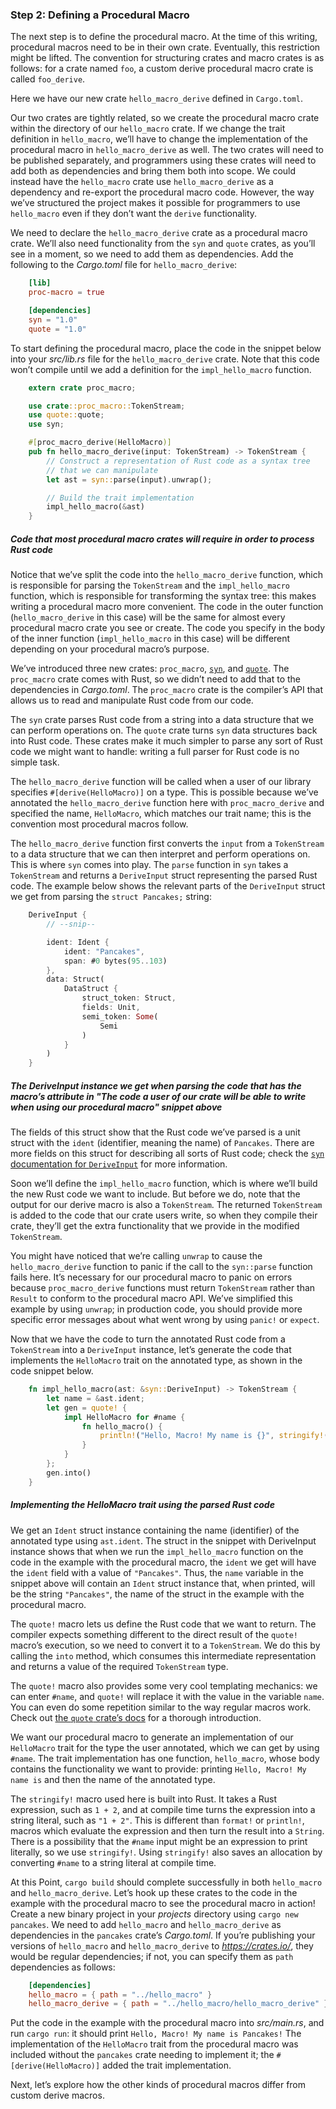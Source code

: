 ### Step 2: Defining a Procedural Macro

The next step is to define the procedural macro. At the time of this writing, procedural macros need to be in their own
crate. Eventually, this restriction might be lifted. The convention for structuring crates and macro crates is as
follows: for a crate named `foo`, a custom derive procedural macro crate is called `foo_derive`.

Here we have our new crate `hello_macro_derive` defined in `Cargo.toml`.

Our two crates are tightly related, so we create the procedural macro crate within the directory of our `hello_macro`
crate. If we change the trait definition in `hello_macro`, we’ll have to change the implementation of the procedural
macro in `hello_macro_derive` as well. The two crates will need to be published separately, and programmers using these
crates will need to add both as dependencies and bring them both into scope. We could instead have the `hello_macro`
crate use `hello_macro_derive` as a dependency and re-export the procedural macro code. However, the way we’ve
structured the project makes it possible for programmers to use `hello_macro` even if they don’t want the `derive`
functionality.

We need to declare the `hello_macro_derive` crate as a procedural macro crate. We’ll also need functionality from the
`syn` and `quote` crates, as you’ll see in a moment, so we need to add them as dependencies. Add the following to the
_Cargo.toml_ file for `hello_macro_derive`:

```toml
    [lib]
    proc-macro = true

    [dependencies]
    syn = "1.0"
    quote = "1.0"
```

To start defining the procedural macro, place the code in the snippet below into your _src/lib.rs_ file for the
`hello_macro_derive` crate. Note that this code won’t compile until we add a definition for the `impl_hello_macro`
function.

```rust
    extern crate proc_macro;

    use crate::proc_macro::TokenStream;
    use quote::quote;
    use syn;

    #[proc_macro_derive(HelloMacro)]
    pub fn hello_macro_derive(input: TokenStream) -> TokenStream {
        // Construct a representation of Rust code as a syntax tree
        // that we can manipulate
        let ast = syn::parse(input).unwrap();

        // Build the trait implementation
        impl_hello_macro(&ast)
    }
```

##### Code that most procedural macro crates will require in order to process Rust code

Notice that we’ve split the code into the `hello_macro_derive` function, which is responsible for parsing the
`TokenStream` and the `impl_hello_macro` function, which is responsible for transforming the syntax tree: this makes
writing a procedural macro more convenient. The code in the outer function (`hello_macro_derive` in this case) will be
the same for almost every procedural macro crate you see or create. The code you specify in the body of the inner
function (`impl_hello_macro` in this case) will be different depending on your procedural macro’s purpose.

We’ve introduced three new crates: `proc_macro`, [`syn`](https://crates.io/crates/syn), and [
`quote`](https://crates.io/crates/quote). The `proc_macro` crate comes with Rust, so we didn’t need to add that to the
dependencies in _Cargo.toml_. The `proc_macro` crate is the compiler’s API that allows us to read and manipulate Rust
code from our code.

The `syn` crate parses Rust code from a string into a data structure that we can perform operations on. The `quote`
crate turns `syn` data structures back into Rust code. These crates make it much simpler to parse any sort of Rust code
we might want to handle: writing a full parser for Rust code is no simple task.

The `hello_macro_derive` function will be called when a user of our library specifies `#[derive(HelloMacro)]` on a type.
This is possible because we’ve annotated the `hello_macro_derive` function here with `proc_macro_derive` and specified
the name, `HelloMacro`, which matches our trait name; this is the convention most procedural macros follow.

The `hello_macro_derive` function first converts the `input` from a `TokenStream` to a data structure that we can then
interpret and perform operations on. This is where `syn` comes into play. The `parse` function in `syn` takes a
`TokenStream` and returns a `DeriveInput` struct representing the parsed Rust code. The example below shows the relevant
parts of the `DeriveInput` struct we get from parsing the `struct Pancakes;` string:

```rust
    DeriveInput {
        // --snip--

        ident: Ident {
            ident: "Pancakes",
            span: #0 bytes(95..103)
        },
        data: Struct(
            DataStruct {
                struct_token: Struct,
                fields: Unit,
                semi_token: Some(
                    Semi
                )
            }
        )
    }
```

##### The DeriveInput instance we get when parsing the code that has the macro’s attribute in "The code a user of our crate will be able to write when using our procedural macro" snippet above

The fields of this struct show that the Rust code we’ve parsed is a unit struct with the `ident` (identifier, meaning
the name) of `Pancakes`. There are more fields on this struct for describing all sorts of Rust code; check the [
`syn` documentation for `DeriveInput`](https://docs.rs/syn/0.14.4/syn/struct.DeriveInput.html) for more information.

Soon we’ll define the `impl_hello_macro` function, which is where we’ll build the new Rust code we want to include. But
before we do, note that the output for our derive macro is also a `TokenStream`. The returned `TokenStream` is added to
the code that our crate users write, so when they compile their crate, they’ll get the extra functionality that we
provide in the modified `TokenStream`.

You might have noticed that we’re calling `unwrap` to cause the `hello_macro_derive` function to panic if the call to
the `syn::parse` function fails here. It’s necessary for our procedural macro to panic on errors because
`proc_macro_derive` functions must return `TokenStream` rather than `Result` to conform to the procedural macro API.
We’ve simplified this example by using `unwrap`; in production code, you should provide more specific error messages
about what went wrong by using `panic!` or `expect`.

Now that we have the code to turn the annotated Rust code from a `TokenStream` into a `DeriveInput` instance, let’s
generate the code that implements the `HelloMacro` trait on the annotated type, as shown in the code snippet below.

```rust
    fn impl_hello_macro(ast: &syn::DeriveInput) -> TokenStream {
        let name = &ast.ident;
        let gen = quote! {
            impl HelloMacro for #name {
                fn hello_macro() {
                    println!("Hello, Macro! My name is {}", stringify!(#name));
                }
            }
        };
        gen.into()
    }
```

##### Implementing the HelloMacro trait using the parsed Rust code

We get an `Ident` struct instance containing the name (identifier) of the annotated type using `ast.ident`. The struct
in the snippet with DeriveInput instance shows that when we run the `impl_hello_macro` function on the code in the
example with the procedural macro, the `ident` we get will have the `ident` field with a value of `"Pancakes"`. Thus,
the `name` variable in the snippet above will contain an `Ident` struct instance that, when printed, will be the string
`"Pancakes"`, the name of the struct in the example with the procedural macro.

The `quote!` macro lets us define the Rust code that we want to return. The compiler expects something different to the
direct result of the `quote!` macro’s execution, so we need to convert it to a `TokenStream`. We do this by calling the
`into` method, which consumes this intermediate representation and returns a value of the required `TokenStream` type.

The `quote!` macro also provides some very cool templating mechanics: we can enter `#name`, and `quote!` will replace it
with the value in the variable `name`. You can even do some repetition similar to the way regular macros work. Check
out [the `quote` crate’s docs](https://docs.rs/quote) for a thorough introduction.

We want our procedural macro to generate an implementation of our `HelloMacro` trait for the type the user annotated,
which we can get by using `#name`. The trait implementation has one function, `hello_macro`, whose body contains the
functionality we want to provide: printing `Hello, Macro! My name is` and then the name of the annotated type.

The `stringify!` macro used here is built into Rust. It takes a Rust expression, such as `1 + 2`, and at compile time
turns the expression into a string literal, such as `"1 + 2"`. This is different than `format!` or `println!`, macros
which evaluate the expression and then turn the result into a `String`. There is a possibility that the `#name` input
might be an expression to print literally, so we use `stringify!`. Using `stringify!` also saves an allocation by
converting `#name` to a string literal at compile time.

At this Point, `cargo build` should complete successfully in both `hello_macro` and `hello_macro_derive`. Let’s hook up
these crates to the code in the example with the procedural macro to see the procedural macro in action! Create a new
binary project in your _projects_ directory using `cargo new pancakes`. We need to add `hello_macro` and
`hello_macro_derive` as dependencies in the `pancakes` crate’s _Cargo.toml_. If you’re publishing your versions of
`hello_macro` and `hello_macro_derive` to _https://crates.io/_, they would be regular dependencies; if not, you can
specify them as `path` dependencies as follows:

```toml
    [dependencies]
    hello_macro = { path = "../hello_macro" }
    hello_macro_derive = { path = "../hello_macro/hello_macro_derive" }
```

Put the code in the example with the procedural macro into _src/main.rs_, and run `cargo run`: it should print
`Hello, Macro! My name is Pancakes!` The implementation of the `HelloMacro` trait from the procedural macro was included
without the `pancakes` crate needing to implement it; the `#[derive(HelloMacro)]` added the trait implementation.

Next, let’s explore how the other kinds of procedural macros differ from custom derive macros.
